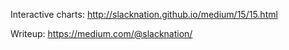 Interactive charts: http://slacknation.github.io/medium/15/15.html

Writeup: https://medium.com/@slacknation/
